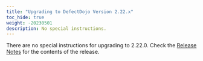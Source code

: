 ```yaml
---
title: "Upgrading to DefectDojo Version 2.22.x"
toc_hide: true
weight: -20230501
description: No special instructions.
---
```

There are no special instructions for upgrading to 2.22.0. Check the [Release Notes](https://github.com/DefectDojo/django-DefectDojo/releases/tag/2.22.0) for the contents of the release.
